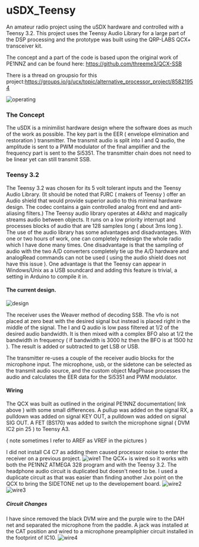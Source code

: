 # uSDX_Teensy
An amateur radio project using the uSDX hardware and controlled with a Teensy 3.2.
This project uses the Teensy Audio Library for a large part of the DSP processing and the prototype was built using the QRP-LABS QCX+ transceiver kit.

The concept and a part of the code is based upon the original work of PE1NNZ and can be found here:
https://github.com/threeme3/QCX-SSB

There is a thread on groupsio for this project:https://groups.io/g/ucx/topic/alternative_processor_project/85821954

![operating](https://github.com/roncarr880/uSDX_Teensy/blob/main/usdx_bandscope.png)


### The Concept
The uSDX is a minimilist hardware design where the software does as much of the work as possible.  The key part is the EER ( envelope elimination and restoration ) transmitter.  The transmit audio is split into I and Q audio, the amplitude is sent to a PWM modulator of the final amplifier and the frequency part is sent to the Si5351.  The transmitter chain does not need to be linear yet can still transmit SSB.

### Teensy 3.2
The Teensy 3.2 was chosen for its 5 volt tolerant inputs and the Teensy Audio Library.  (It should be noted that PJRC ( makers of Teensy ) offer an Audio shield that would provide superior audio to this minimal hardware design.  The codec contains a gain controlled analog front end and anti-aliasing filters.)
The Teensy audio library operates at 44khz and magically streams audio between objects.  It runs on a low priority interrupt and processes blocks of audio that are 128 samples long ( about 3ms long ).  The use of the audio library has some advantages and disadvantages. With one or two hours of work, one can completely redesign the whole radio which I have done many times.  One disadvantage is that the sampling of audio with the two A/D converters completely tie up the A/D hardware and analogRead commands can not be used ( using the audio shield does not have this issue ).  One advantage is that the Teensy can appear in Windows/Unix as a USB soundcard and adding this feature is trivial, a setting in Arduino to compile it in.  

#### The current design.

![design](https://github.com/roncarr880/uSDX_Teensy/blob/main/Design.png)

The receiver uses the Weaver method of decoding SSB.  The vfo is not placed at zero beat with the desired signal but instead is placed right in the middle of the signal.  The I and Q audio is low pass filtered at 1/2 of the desired audio bandwidth.  It is then mixed with a complex BFO also at 1/2 the bandwidth in frequency ( if bandwidth is 3000 hz then the BFO is at 1500 hz ).  The result is added or subtracted to get LSB or USB.

The transmitter re-uses a couple of the receiver audio blocks for the microphone input. The microphone, usb, or the sidetone can be selected as the transmit audio source, and the custom object MagPhase processes the audio and calculates the EER data for the Si5351 and PWM modulator.

#### Wiring

The QCX was built as outlined in the original PE1NNZ documentation( link above ) with some small differences.  A pullup was added on the signal RX, a pulldown was added on signal KEY OUT, a pulldown was added on signal SIG OUT.  A FET (BS170)  was added to switch the microphone signal ( DVM IC2 pin 25 ) to Teensy A3.

( note sometimes I refer to AREF as VREF in the pictures )

I did not install C4 C7 as adding them caused processor noise to enter the receiver on a previous project.
![wire1](https://github.com/roncarr880/uSDX_Teensy/blob/main/top1.png)
The QCX+ is wired so it works with both the PE1NNZ ATMEGA 328 program and with the Teensy 3.2.  The headphone audio circuit is duplicated but doesn't need to be.  I used a duplicate circuit as that was easier than finding another Jxx point on the QCX to bring the SIDETONE net up to the developement board. 
![wire2](https://github.com/roncarr880/uSDX_Teensy/blob/main/bot1.png)
![wire3](https://github.com/roncarr880/uSDX_Teensy/blob/main/top2.png)


##### Circuit Changes

I have since removed the black DVM wire and the purple wire to the DAH net and separated the microphone from the paddle.  A jack was installed at the CAT position and wired to a microphone preampliphier circuit installed in the footprint of IC10.
![wire4](https://github.com/roncarr880/uSDX_Teensy/blob/main/usdx_mic.png)
